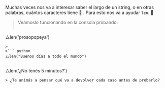 Muchas veces nos va a interesar saber el largo de un string, o en otras palabras, cuántos caracteres tiene :straight_ruler: . Para esto nos va a ayudar `len`. :star_struck:

> Veámoslo funcionando en la consola probando:
>
>``` python
ムlen('prosopopeya')
```
>
>``` python
ムlen("Buenos días a todo el mundo")
```
>
>``` python
ムlen('¿No tenés 5 minutos?')
```
> ¿Te animás a pensar qué va a devolver cada caso antes de probarlo?